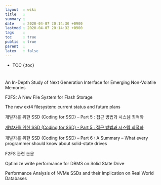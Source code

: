 ```yaml
---
layout  : wiki
title   : 
summary : 
date    : 2020-04-07 20:14:30 +0900
lastmod : 2020-04-07 20:14:32 +0900
tags    : 
toc     : true
public  : true
parent  : 
latex   : false
---
```

* TOC
{:toc}

# [](https://www.usenix.org/system/files/hotstorage19-paper-choi.pdf)

An In-Depth Study of Next Generation Interface for
Emerging Non-Volatile Memories

[](http://camelab.org/uploads/Main/nvmesim.pdf)

F2FS: A New File System for Flash Storage

[](https://www.usenix.org/system/files/conference/fast15/fast15-paper-lee.pdf)

The new ext4 filesystem: current status and future plans

[](https://pdfs.semanticscholar.org/b8dd/ec47f9fab1eddb5c9cacf703781dd5337b87.pdf)

개발자를 위한 SSD (Coding for SSD) – Part 5 : 접근 방법과 시스템 최적화

[개발자를 위한 SSD (Coding for SSD) - Part 5 : 접근 방법과 시스템 최적화](https://tech.kakao.com/2016/07/17/coding-for-ssd-part-5/)

개발자를 위한 SSD (Coding for SSD) – Part 6 : A Summary – What every programmer should know about solid-state drives

[](https://tech.kakao.com/2016/07/18/coding-for-ssd-part-6/)

F2FS 관련 논문

[](http://nyx.skku.ac.kr/wp-content/uploads/2018/12/18-720.pdf)

[](http://nyx.skku.ac.kr/publications/papers/f2fs_padding.pdf)

Optimize write performance for DBMS on Solid State Drive

[](https://pdfs.semanticscholar.org/e8fa/8f1f6dab385351deae787577f30310b6fded.pdf)

Performance Analysis of NVMe SSDs and
their Implication on Real World Databases

[](https://www.cs.utah.edu/~manua/pubs/systor15.pdf)
